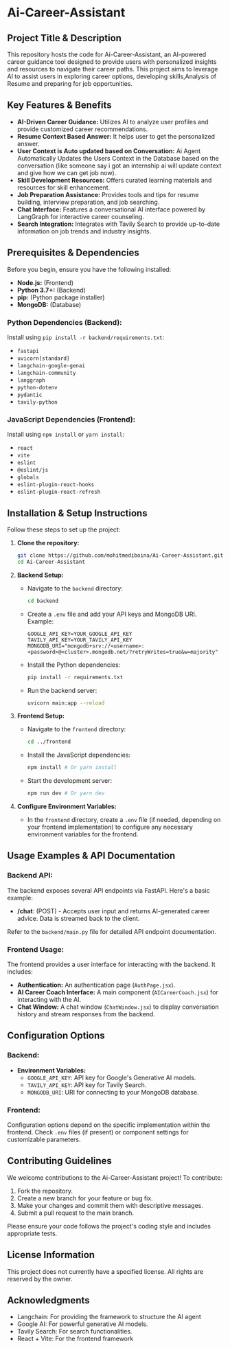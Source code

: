# Ai-Career-Assistant

## Project Title & Description

This repository hosts the code for Ai-Career-Assistant, an AI-powered career guidance tool designed to provide users with personalized insights and resources to navigate their career paths. This project aims to leverage AI to assist users in exploring career options, developing skills,Analysis of Resume and preparing for job opportunities.

## Key Features & Benefits

*   **AI-Driven Career Guidance:** Utilizes AI to analyze user profiles and provide customized career recommendations.
*   **Resume Context Based Answer:** It helps user to get the personalized answer.
*   **User Context is Auto updated based on Conversation:** Ai Agent Automatically Updates the Users Context in the Database based on the conversation (like someone say i got an internship ai will update context and give how we can get job now).
*   **Skill Development Resources:** Offers curated learning materials and resources for skill enhancement.
*   **Job Preparation Assistance:** Provides tools and tips for resume building, interview preparation, and job searching.
*   **Chat Interface:** Features a conversational AI interface powered by LangGraph for interactive career counseling.
*   **Search Integration:** Integrates with Tavily Search to provide up-to-date information on job trends and industry insights.

## Prerequisites & Dependencies

Before you begin, ensure you have the following installed:

*   **Node.js:** (Frontend)
*   **Python 3.7+:** (Backend)
*   **pip:** (Python package installer)
*   **MongoDB:** (Database)

### Python Dependencies (Backend):

Install using `pip install -r backend/requirements.txt`:

*   `fastapi`
*   `uvicorn[standard]`
*   `langchain-google-genai`
*   `langchain-community`
*   `langgraph`
*   `python-dotenv`
*   `pydantic`
*   `tavily-python`

### JavaScript Dependencies (Frontend):

Install using `npm install` or `yarn install`:

*   `react`
*   `vite`
*   `eslint`
*   `@eslint/js`
*   `globals`
*   `eslint-plugin-react-hooks`
*   `eslint-plugin-react-refresh`

## Installation & Setup Instructions

Follow these steps to set up the project:

1.  **Clone the repository:**

    ```bash
    git clone https://github.com/mohitmediboina/Ai-Career-Assistant.git
    cd Ai-Career-Assistant
    ```

2.  **Backend Setup:**

    *   Navigate to the `backend` directory:

        ```bash
        cd backend
        ```

    *   Create a `.env` file and add your API keys and MongoDB URI.  Example:

        ```
        GOOGLE_API_KEY=YOUR_GOOGLE_API_KEY
        TAVILY_API_KEY=YOUR_TAVILY_API_KEY
        MONGODB_URI="mongodb+srv://<username>:<password>@<cluster>.mongodb.net/?retryWrites=true&w=majority"
        ```

    *   Install the Python dependencies:

        ```bash
        pip install -r requirements.txt
        ```

    *   Run the backend server:

        ```bash
        uvicorn main:app --reload
        ```

3.  **Frontend Setup:**

    *   Navigate to the `frontend` directory:

        ```bash
        cd ../frontend
        ```

    *   Install the JavaScript dependencies:

        ```bash
        npm install # Or yarn install
        ```

    *   Start the development server:

        ```bash
        npm run dev # Or yarn dev
        ```

4.  **Configure Environment Variables:**

    *   In the `frontend` directory, create a `.env` file (if needed, depending on your frontend implementation) to configure any necessary environment variables for the frontend.

## Usage Examples & API Documentation

### Backend API:

The backend exposes several API endpoints via FastAPI.  Here's a basic example:

*   **/chat**: (POST) - Accepts user input and returns AI-generated career advice.  Data is streamed back to the client.

Refer to the `backend/main.py` file for detailed API endpoint documentation.

### Frontend Usage:

The frontend provides a user interface for interacting with the backend.  It includes:

*   **Authentication:** An authentication page (`AuthPage.jsx`).
*   **AI Career Coach Interface:** A main component (`AICareerCoach.jsx`) for interacting with the AI.
*   **Chat Window:** A chat window (`ChatWindow.jsx`) to display conversation history and stream responses from the backend.

## Configuration Options

### Backend:

*   **Environment Variables:**
    *   `GOOGLE_API_KEY`: API key for Google's Generative AI models.
    *   `TAVILY_API_KEY`: API key for Tavily Search.
    *   `MONGODB_URI`: URI for connecting to your MongoDB database.

### Frontend:

Configuration options depend on the specific implementation within the frontend.  Check `.env` files (if present) or component settings for customizable parameters.

## Contributing Guidelines

We welcome contributions to the Ai-Career-Assistant project! To contribute:

1.  Fork the repository.
2.  Create a new branch for your feature or bug fix.
3.  Make your changes and commit them with descriptive messages.
4.  Submit a pull request to the main branch.

Please ensure your code follows the project's coding style and includes appropriate tests.

## License Information

This project does not currently have a specified license. All rights are reserved by the owner.

## Acknowledgments

*   Langchain: For providing the framework to structure the AI agent
*   Google AI: For powerful generative AI models.
*   Tavily Search: For search functionalities.
*   React + Vite: For the frontend framework